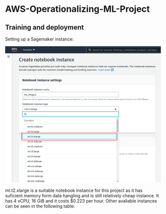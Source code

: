 # AWS-Operationalizing-ML-Project


## Training and deployment

Setting up a Sagemaker instance:

![Alt text](images/1.png)

ml.t2.xlarge is a suitable notebook instance for this project as it has suficient memory form data hangling and is still relatively cheap instance. It has 4 vCPU, 16 GiB and it costs $0.223 per hour. Other avaliable instances can be seen in the following table:

